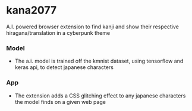 # kana2077
A.I. powered browser extension to find kanji and show their respective hiragana/translation in a cyberpunk theme


### Model

 - The a.i. model is trained off the kmnist dataset, using tensorflow and keras api, to detect japanese characters

### App

 - The extension adds a CSS glitching effect to any japanese characters the model finds on a given web page
